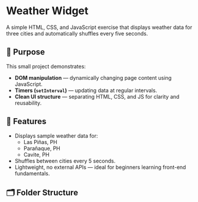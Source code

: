 # Weather Widget

A simple HTML, CSS, and JavaScript exercise that displays weather data for three cities and automatically shuffles every five seconds.

## 🎯 Purpose
This small project demonstrates:
- **DOM manipulation** — dynamically changing page content using JavaScript.
- **Timers (`setInterval`)** — updating data at regular intervals.
- **Clean UI structure** — separating HTML, CSS, and JS for clarity and reusability.

## 🧩 Features
- Displays sample weather data for:
  - Las Piñas, PH
  - Parañaque, PH
  - Cavite, PH  
- Shuffles between cities every 5 seconds.
- Lightweight, no external APIs — ideal for beginners learning front-end fundamentals.

## 🗂️ Folder Structure
